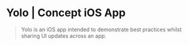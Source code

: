 # Yolo | Concept iOS App
> Yolo is an iOS app intended to demonstrate best practices whilst sharing UI updates across an app.
